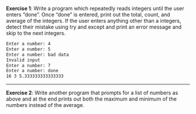 **Exercise 1**: Write a program which repeatedly reads integers until the user enters “done”. Once “done” is entered, print out the total, count, and average of the integers. If the user enters anything other than a integers, detect their mistake using try and except and print an error message and skip to the next integers.
```sh
Enter a number: 4
Enter a number: 5
Enter a number: bad data
Invalid input
Enter a number: 7
Enter a number: done
16 3 5.333333333333333
```
<hr>

**Exercise 2**: Write another program that prompts for a list of numbers as above and at the end prints out both the maximum and minimum of the numbers instead of the average.
